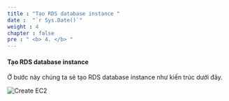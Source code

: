 ```yaml
---
title : "Tạo RDS database instance "
date :  "`r Sys.Date()`" 
weight : 4 
chapter : false
pre : " <b> 4. </b> "
---
```


#### Tạo RDS database instance

Ở bước này chúng ta sẽ tạo RDS database instance như kiến trúc dưới đây.

![Create EC2](/images/2/2-tier-web.svg?featherlight=false&width=60pc)


